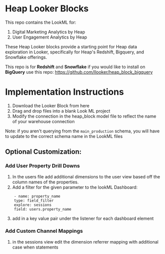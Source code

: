 # Heap Looker Blocks

This repo contains the LookML for:
1. Digital Marketing Analytics by Heap
2. User Engagement Analytics by Heap

These Heap Looker blocks provide a starting point for Heap data exploration in Looker, specifically for Heap's Redshift, Bigquery, and Snowflake offerings.

This repo is for **Redshift** and **Snowflake** if you would like to install on **BigQuery** use this repo: https://github.com/llooker/heap_block_bigquery

# Implementation Instructions
1. Download the Looker Block from here
2. Drag and drop files into a blank Look ML project
3. Modify the connection in the heap_block model file to reflect the name of your warehouse connection

Note: if you aren't querying from the `main_production` schema, you will have to update to the correct schema name in the LookML files


## Optional Customization:


### Add User Property Drill Downs
1. In the users file add additional dimensions to the user view based off the column names of the properties.
2. Add a filter for the given parameter to the lookML Dashboard:
  
``` 
    - name: property_name
    type: field_filter
    explore: sessions
    field: users.property_name
```
3. add in a key value pair under the listener for each dashboard element

### Add Custom Channel Mappings
1. in the sessions view edit the dimension referrer mapping with additional case when statements
